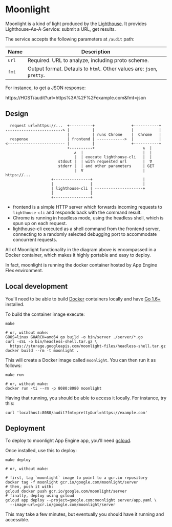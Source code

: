 # Moonlight

Moonlight is a kind of light produced by the
[Lighthouse](https://github.com/googlechrome/lighthouse).
It provides Lighthouse-As-A-Service: submit a URL, get results.

The service accepts the following parameters at `/audit` path:

Name       | Description
---------- | ------------
`url`      | Required. URL to analyze, including proto scheme.
`fmt`      | Output format. Detauls to `html`. Other values are: `json`, `pretty`.

For instance, to get a JSON response:

https://HOST/audit?url=https%3A%2F%2Fexample.com&fmt=json

## Design

      request url=https://...  +----------+                +-----------+
    -------------------------> |          |                |           |
                               |          | runs Chrome    |  Chrome   |
      response                 | frontend | ------------>  |           |
    <------------------------- |          |                +-----------+
                               +----------+                     ∧  |
                                  ∧  |                          |  |
                                  |  | execute lighthouse-cli   |  |
                           stdout |  | with requested url       |  ∇
                           stderr |  | and other parameters     | GET
                                  |  V                          | https://...
                        +----------------+                      |
                        |                |                      |
                        | lighthouse-cli | ---------------------+
                        |                |
                        +----------------+


* frontend is a simple HTTP server which forwards incoming requests
  to `lighthouse-cli` and responds back with the command result.
* Chrome is running in headless mode, using the headless shell, which is spun up on each request.
* lighthouse-cli executed as a shell command from the frontend server,
  connecting to a randomly selected debugging port to accommodate concurrent requests.

All of Moonlight functionality in the diagram above is encompassed in a Docker container,
which makes it highly portable and easy to deploy.

In fact, moonlight is running the docker container hosted by App
Engine Flex environment.

## Local development

You'll need to be able to build [Docker](https://www.docker.com) containers locally
and have [Go 1.6+](https://golang.org/doc/install) installed.

To build the container image execute:

    make

    # or, without make:
    GOOS=linux GOARCH=amd64 go build -o bin/server ./server/*.go
    curl -sSL -o bin/headless-shell.tar.gz \
      https://storage.googleapis.com/moonlight-files/headless-shell.tar.gz
    docker build --rm -t moonlight .

This will create a Docker image called `moonlight`. You can then run it as
follows:

    make run

    # or, without make:
    docker run -ti --rm -p 8080:8080 moonlight

Having that running, you should be able to access it locally. For instance, try
this:

    curl 'localhost:8080/audit?fmt=pretty&url=https://example.com'

## Deployment

To deploy to moonlight App Engine app, you'll need
[gcloud](https://cloud.google.com/sdk/gcloud/).

Once installed, use this to deploy:

    make deploy

    # or, without make:

    # first, tag `moonlight` image to point to a gcr.io repository
    docker tag -f moonlight gcr.io/google.com/moonlight/server
    # then, push it with:
    gcloud docker push gcr.io/google.com/moonlight/server
    # finally, deploy using gcloud
    gcloud app deploy --project=google.com:moonlight server/app.yaml \
      --image-url=gcr.io/google.com/moonlight/server

This may take a few minutes, but eventually you should have it running and accessible.
